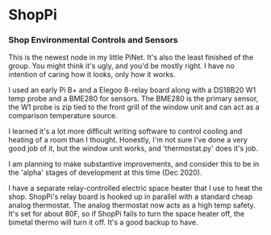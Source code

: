 # ShopPi
 ### Shop Environmental Controls and Sensors

This is the newest node in my little PiNet.  It's also the least finished of the group. You might think it's ugly, and you'd be mostly right.  I have no intention of caring how it looks, only how it works.

I used an early Pi B+ and a Elegoo 8-relay board along with a DS18B20 W1 temp probe and a BME280 for sensors.  The BME280 is the primary sensor, the W1 probe is zip tied to the front grill of the window unit and can act as a comparison temperature source.

I learned it's a lot more difficult writing software to control cooling and heating of a room than I thought.  Honestly, I'm not sure I've done a very good job of it, but the window unit works, and 'thermostat.py' does it's job.  

I am planning to make substantive improvements, and consider this to be in the 'alpha' stages of development at this time (Dec 2020).

I have a separate relay-controlled electric space heater that I use to heat the shop.  ShopPi's relay board is hooked up in parallel with a standard cheap analog thermostat.  The analog thermostat now acts as a high temp safety. It's set for about 80F, so if ShopPi fails to turn the space heater off, the bimetal thermo will turn it off. It's a good backup to have.
